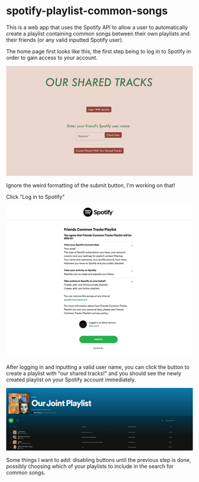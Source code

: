 # spotify-playlist-common-songs

This is a web app that uses the Spotify API to allow a user to automatically create a playlist containing common songs between their own playlists and their friends (or any valid inputted Spotify user).

The home page first looks like this, the first step being to log in to Spotify in order to gain access to your account.

![](images/home_page.png)

Ignore the weird formatting of the submit button, I'm working on that!

Click "Log in to Spotify"

![](images/spotify_auth.png)

After logging in and inputting a valid user name, you can click the button to create a playlist with "our shared tracks!" and you should see the newly created playlist on your Spotify account immediately.

![](images/created_playlist.png)

Some things I want to add: disabling buttons until the previous step is done, possibly choosing which of your playlists to include in the search for common songs. 
